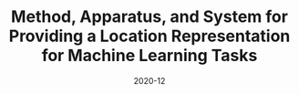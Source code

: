 ---
title: "Method, Apparatus, and System for Providing a Location Representation for 
Machine Learning Tasks"
collection: patents_pubs
permalink: /patents_pubs/2020-12-patent-17-116727
excerpt: 'TODO: Add description'
date: 2020-12
citation: "C. Cervantes & S. Kompella. Method, Apparatus, and System for Providing a Location 
Representation for Machine Learning Tasks. U.S. Patent Application 17/116727, filed December 2020. 
Patent Pending"
---